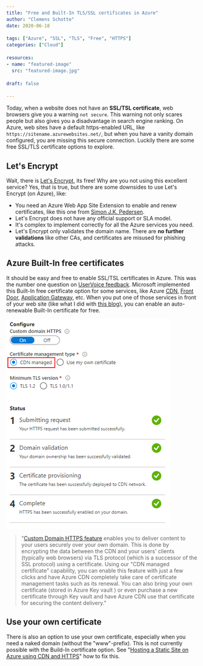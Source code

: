 ```yaml
---
title: "Free and Built-In TLS/SSL certificates in Azure"
author: "Clemens Schotte"
date: 2020-06-18

tags: ["Azure", "SSL", "TLS", "Free", "HTTPS"]
categories: ["Cloud"]

resources:
- name: "featured-image"
  src: "featured-image.jpg"

draft: false

---
```


Today, when a website does not have an **SSL/TSL certificate**, web browsers give you a warning `not secure`. This warning not only scares people but also gives you a disadvantage in search engine ranking. On Azure, web sites have a default https-enabled URL, like `https://sitename.azurewebsites.net/`, but when you have a vanity domain configured, you are missing this secure connection. Luckily there are some free SSL/TLS certificate options to explore. 

## Let's Encrypt

Wait, there is [Let's Encrypt](https://letsencrypt.org/), its free! Why are you not using this excellent service? Yes, that is true, but there are some downsides to use Let's Encrypt (on Azure), like:

* You need an Azure Web App Site Extension to enable and renew certificates, like this one from [Simon J.K. Pedersen](https://github.com/sjkp/letsencrypt-siteextension/).
* Let's Encrypt does not have any official support or SLA model.
* It's complex to implement correctly for all the Azure services you need.
* Let's Encrypt only validates the domain name. There are **no further validations** like other CAs, and certificates are misused for phishing attacks.

## Azure Built-In free certificates

It should be easy and free to enable SSL/TSL certificates in Azure. This was the number one question on [UserVoice feedback](https://feedback.azure.com/forums/170024-additional-services). Microsoft implemented this Built-In free certificate option for some services, like Azure [CDN](https://azure.microsoft.com/en-us/services/cdn/), [Front Door](https://azure.microsoft.com/en-us/services/frontdoor/), [Application Gateway](https://azure.microsoft.com/en-us/services/application-gateway/), etc. When you put one of those services in front of your web site (like what I did with [this blog](/)), you can enable an auto-renewable Built-In certificate for free.

![enable TLS certificates](tls.png)

> "[Custom Domain HTTPS feature](https://docs.microsoft.com/en-us/azure/cdn/cdn-custom-ssl) enables you to deliver content to your users securely over your own domain. This is done by encrypting the data between the CDN and your users' clients (typically web browsers) via TLS protocol (which is a successor of the SSL protocol) using a certificate. Using our "CDN managed certificate" capability, you can enable this feature with just a few clicks and have Azure CDN completely take care of certificate management tasks such as its renewal. You can also bring your own certificate (stored in Azure Key vault ) or even purchase a new certificate through Key vault and have Azure CDN use that certificate for securing the content delivery."

## Use your own certificate

There is also an option to use your own certificate, especially when you need a naked domain (without the "www"-prefix). This is not currently possible with the Build-In certificate option. See "[Hosting a Static Site on Azure using CDN and HTTPS](/hosting-a-static-site-on-azure-using-cdn-and-https/)" how to fix this.